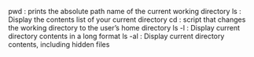 pwd : prints the absolute path name of the current working directory
ls : Display the contents list of your current directory
cd : script that changes the working directory to the user’s home directory
ls -l : Display current directory contents in a long format
ls -al : Display current directory contents, including hidden files

